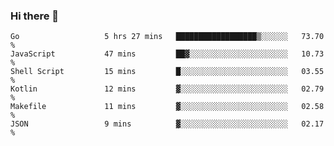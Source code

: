 ### Hi there 👋

<!--
**yeya24/yeya24** is a ✨ _special_ ✨ repository because its `README.md` (this file) appears on your GitHub profile.

Here are some ideas to get you started:

- 🔭 I’m currently working on ...
- 🌱 I’m currently learning ...
- 👯 I’m looking to collaborate on ...
- 🤔 I’m looking for help with ...
- 💬 Ask me about ...
- 📫 How to reach me: ...
- 😄 Pronouns: ...
- ⚡ Fun fact: ...
-->

<!--START_SECTION:waka-->

```text
Go                   5 hrs 27 mins   ██████████████████▒░░░░░░   73.70 %
JavaScript           47 mins         ██▓░░░░░░░░░░░░░░░░░░░░░░   10.73 %
Shell Script         15 mins         █░░░░░░░░░░░░░░░░░░░░░░░░   03.55 %
Kotlin               12 mins         ▓░░░░░░░░░░░░░░░░░░░░░░░░   02.79 %
Makefile             11 mins         ▓░░░░░░░░░░░░░░░░░░░░░░░░   02.58 %
JSON                 9 mins          ▓░░░░░░░░░░░░░░░░░░░░░░░░   02.17 %
```

<!--END_SECTION:waka-->
